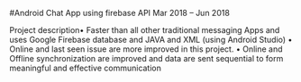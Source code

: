 #Android Chat App using firebase API
Mar 2018 – Jun 2018

Project description• Faster than all other traditional messaging Apps and uses Google Firebase database
and JAVA and XML (using Android Studio)
• Online and last seen issue are more improved in this project.
• Online and Offline synchronization are improved and data are sent sequential to
form meaningful and effective communication
